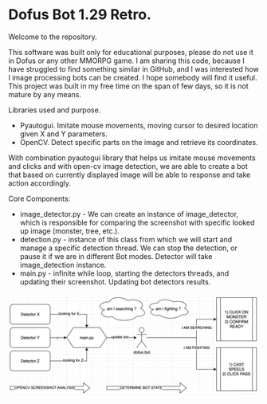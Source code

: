 # Dofus Bot 1.29 Retro.

Welcome to the repository.

This software was built only for educational purposes, please do not use it in Dofus or any other MMORPG game. I am sharing this code, because I have struggled to find something similar in GitHub, and I was interested how I image processing bots can be created. I hope somebody will find it useful. This project was built in my free time on the span of few days, so it is not mature by any means. 

Libraries used and purpose.

- Pyautogui. Imitate mouse movements, moving cursor to desired location given X and Y parameters.
- OpenCV. Detect specific parts on the image and retrieve its coordinates.

With combination pyautogui library that helps us imitate mouse movements and clicks and with open-cv image detection, we are able to create a bot that based on currently displayed image will be able to response and take action accordingly.

Core Components:

- image_detector.py - We can create an instance of image_detector, which is responsible for comparing the screenshot with specific looked up image (monster, tree, etc.).
- detection.py - instance of this class from which we will start and manage a specific detection thread. We can stop the detection, or pause it if we are in different Bot modes. Detector will take image_detection instance.
- main.py - infinite while loop, starting the detectors threads, and updating their screenshot. Updating bot detectors results.

![alt text](https://github.com/Lisciowsky/Dofus-1.29-Bot/blob/main/diagram.png?raw=true)
